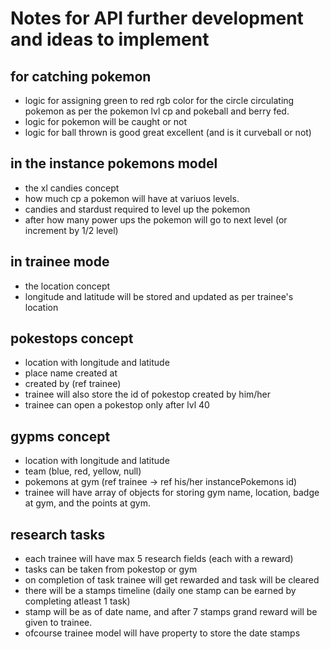 # Notes for API further development and ideas to implement

## for catching pokemon

- logic for assigning green to red rgb color for the circle circulating pokemon as per the pokemon lvl cp and pokeball and berry fed.
- logic for pokemon will be caught or not
- logic for ball thrown is good great excellent (and is it curveball or not)

## in the instance pokemons model

- the xl candies concept
- how much cp a pokemon will have at variuos levels.
- candies and stardust required to level up the pokemon
- after how many power ups the pokemon will go to next level (or increment by 1/2 level)

## in trainee mode

- the location concept
- longitude and latitude will be stored and updated as per trainee's location

## pokestops concept

- location with longitude and latitude
- place name created at
- created by (ref trainee)
- trainee will also store the id of pokestop created by him/her
- trainee can open a pokestop only after lvl 40

## gypms concept

- location with longitude and latitude
- team (blue, red, yellow, null)
- pokemons at gym (ref trainee -> ref his/her instancePokemons id)
- trainee will have array of objects for storing gym name, location, badge at gym, and the points at gym.

## research tasks

- each trainee will have max 5 research fields (each with a reward)
- tasks can be taken from pokestop or gym
- on completion of task trainee will get rewarded and task will be cleared
- there will be a stamps timeline (daily one stamp can be earned by completing atleast 1 task)
- stamp will be as of date name, and after 7 stamps grand reward will be given to trainee.
- ofcourse trainee model will have property to store the date stamps
